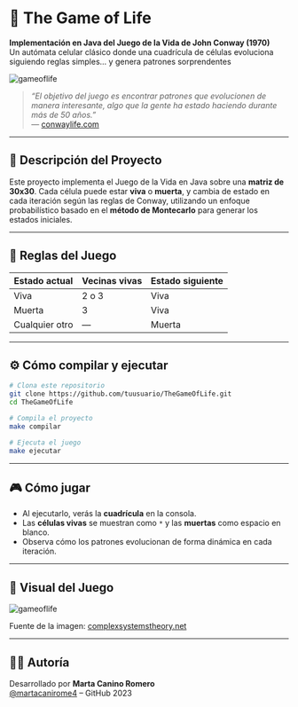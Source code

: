 # 🧬 The Game of Life

**Implementación en Java del Juego de la Vida de John Conway (1970)**  
Un autómata celular clásico donde una cuadrícula de células evoluciona siguiendo reglas simples... y genera patrones sorprendentes

![gameoflife](https://user-images.githubusercontent.com/50625677/226908814-96dba668-8440-48fe-a4bc-cc51e6b664bf.jpg)

> _“El objetivo del juego es encontrar patrones que evolucionen de manera interesante, algo que la gente ha estado haciendo durante más de 50 años.”_  
> — [conwaylife.com](https://conwaylife.com/)

---

## 🧩 Descripción del Proyecto

Este proyecto implementa el Juego de la Vida en Java sobre una **matriz de 30x30**. Cada célula puede estar **viva** o **muerta**, y cambia de estado en cada iteración según las reglas de Conway, utilizando un enfoque probabilístico basado en el **método de Montecarlo** para generar los estados iniciales.

---

## 📜 Reglas del Juego

| Estado actual | Vecinas vivas | Estado siguiente |
| ------------- | ------------- | ---------------- |
| Viva          | 2 o 3         | Viva             |
| Muerta        | 3             | Viva             |
| Cualquier otro| —             | Muerta           |

---

## ⚙️ Cómo compilar y ejecutar

```bash
# Clona este repositorio
git clone https://github.com/tuusuario/TheGameOfLife.git
cd TheGameOfLife

# Compila el proyecto
make compilar

# Ejecuta el juego
make ejecutar
```

---

## 🎮 Cómo jugar

- Al ejecutarlo, verás la **cuadrícula** en la consola.
- Las **células vivas** se muestran como `*` y las **muertas** como espacio en blanco.
- Observa cómo los patrones evolucionan de forma dinámica en cada iteración.

---

## 🧠 Visual del Juego

![gameoflife](https://user-images.githubusercontent.com/50625677/226908814-96dba668-8440-48fe-a4bc-cc51e6b664bf.jpg)

Fuente de la imagen: [complexsystemstheory.net](https://complexsystemstheory.net/2020/04/13/john-conway-and-the-game-of-life/)

---

## 👩‍💻 Autoría

Desarrollado por **Marta Canino Romero**  
[@martacanirome4](https://github.com/martacanirome4) – GitHub 2023
